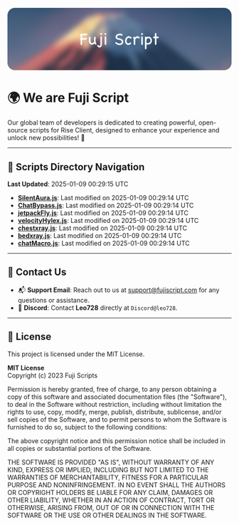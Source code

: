 ![Banner](.github/b.webp)

# 🌍 **We are Fuji Script**

Our global team of developers is dedicated to creating powerful, open-source scripts for Rise Client, designed to enhance your experience and unlock new possibilities! 🌟

---
<!-- SCRIPTS_NAVIGATION_START -->
## 📂 **Scripts Directory Navigation**

**Last Updated**: 2025-01-09 00:29:15 UTC

- **[SilentAura.js](scripts/SilentAura.js)**: Last modified on 2025-01-09 00:29:14 UTC
- **[ChatBypass.js](scripts/ChatBypass.js)**: Last modified on 2025-01-09 00:29:14 UTC
- **[jetpackFly.js](scripts/jetpackFly.js)**: Last modified on 2025-01-09 00:29:14 UTC
- **[velocityHylex.js](scripts/velocityHylex.js)**: Last modified on 2025-01-09 00:29:14 UTC
- **[chestxray.js](scripts/chestxray.js)**: Last modified on 2025-01-09 00:29:14 UTC
- **[bedxray.js](scripts/bedxray.js)**: Last modified on 2025-01-09 00:29:14 UTC
- **[chatMacro.js](scripts/chatMacro.js)**: Last modified on 2025-01-09 00:29:14 UTC

<!-- SCRIPTS_NAVIGATION_END -->

---

## 💬 **Contact Us**  
- 📬 **Support Email**: Reach out to us at [support@fujiscript.com](mailto:support@fujiscript.com) for any questions or assistance.  
- 💬 **Discord**: Contact **Leo728** directly at `Discord@leo728`.

---

## 📜 **License**

This project is licensed under the MIT License.  

**MIT License**  
Copyright (c) 2023 Fuji Scripts  

Permission is hereby granted, free of charge, to any person obtaining a copy of this software and associated documentation files (the "Software"), to deal in the Software without restriction, including without limitation the rights to use, copy, modify, merge, publish, distribute, sublicense, and/or sell copies of the Software, and to permit persons to whom the Software is furnished to do so, subject to the following conditions:  

The above copyright notice and this permission notice shall be included in all copies or substantial portions of the Software.  

THE SOFTWARE IS PROVIDED "AS IS", WITHOUT WARRANTY OF ANY KIND, EXPRESS OR IMPLIED, INCLUDING BUT NOT LIMITED TO THE WARRANTIES OF MERCHANTABILITY, FITNESS FOR A PARTICULAR PURPOSE AND NONINFRINGEMENT. IN NO EVENT SHALL THE AUTHORS OR COPYRIGHT HOLDERS BE LIABLE FOR ANY CLAIM, DAMAGES OR OTHER LIABILITY, WHETHER IN AN ACTION OF CONTRACT, TORT OR OTHERWISE, ARISING FROM, OUT OF OR IN CONNECTION WITH THE SOFTWARE OR THE USE OR OTHER DEALINGS IN THE SOFTWARE.  
